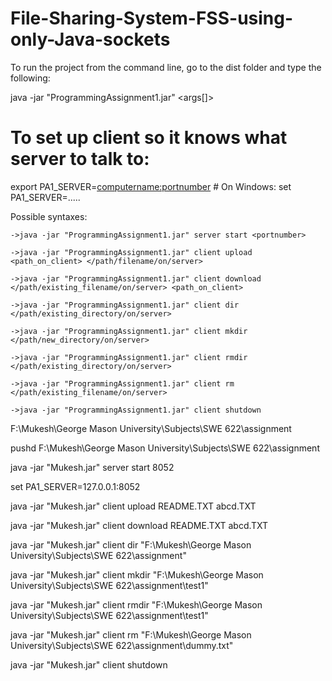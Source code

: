 # File-Sharing-System-FSS-using-only-Java-sockets
To run the project from the command line, go to the dist folder and
type the following:

java -jar "ProgrammingAssignment1.jar" <role> <operation> <args[]>

# To set up client so it knows what server to talk to:
export PA1_SERVER=<computername:portnumber> # On Windows: set PA1_SERVER=.....


Possible syntaxes:

	->java -jar "ProgrammingAssignment1.jar" server start <portnumber>

	->java -jar "ProgrammingAssignment1.jar" client upload <path_on_client> </path/filename/on/server>

	->java -jar "ProgrammingAssignment1.jar" client download </path/existing_filename/on/server> <path_on_client>
	
	->java -jar "ProgrammingAssignment1.jar" client dir </path/existing_directory/on/server>
	
	->java -jar "ProgrammingAssignment1.jar" client mkdir </path/new_directory/on/server>

	->java -jar "ProgrammingAssignment1.jar" client rmdir </path/existing_directory/on/server>

	->java -jar "ProgrammingAssignment1.jar" client rm </path/existing_filename/on/server> 

	->java -jar "ProgrammingAssignment1.jar" client shutdown


F:\Mukesh\George Mason University\Subjects\SWE 622\assignment

pushd F:\Mukesh\George Mason University\Subjects\SWE 622\assignment

java -jar "Mukesh.jar" server start 8052

set PA1_SERVER=127.0.0.1:8052

java -jar "Mukesh.jar" client upload README.TXT abcd.TXT

java -jar "Mukesh.jar" client download README.TXT abcd.TXT

java -jar "Mukesh.jar" client dir "F:\Mukesh\George Mason University\Subjects\SWE 622\assignment"

java -jar "Mukesh.jar" client mkdir "F:\Mukesh\George Mason University\Subjects\SWE 622\assignment\test1"

java -jar "Mukesh.jar" client rmdir "F:\Mukesh\George Mason University\Subjects\SWE 622\assignment\test1"

java -jar "Mukesh.jar" client rm "F:\Mukesh\George Mason University\Subjects\SWE 622\assignment\dummy.txt"

java -jar "Mukesh.jar" client shutdown

